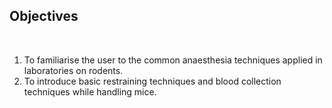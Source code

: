 ## Objectives
 
&nbsp;

1. To familiarise the user to the common anaesthesia techniques applied in laboratories on rodents.
2. To introduce basic restraining techniques and blood collection techniques while handling mice.
